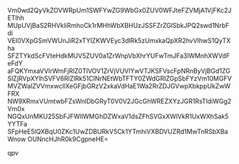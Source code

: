 Vm0wd2QyVkZOVWRpUm1SWFYwZG9WbGx0ZUV0WFJteFZVMjA1VjFKc2JETlhh
MUpUVjBaS2RHVkliRmhoCk1rMHhWbXBHUzJSSFZrZGlSbkJPQ2swd1NrbFdi
VEI0VXpGSmVWUnJiR2xTYlZKWVEyc3dlRk5zUmxkaQpXR2hvVlhwS1QyTXha
SFZTYkdScFVteHdkMUV5ZUV0a1ZrWnpVbXhrYUFwTmJFa3lWMnhXWVdFeFdY
aFQKYmxaVVlrWmFjRlZ0TlVOV1ZrVjVUVlYwVTJKSFVscFpNRnByVjBGd1ZG
SlZjRVpXYlhSVFV6RlZlRk51ClNrNEtWbTFTY0ZWdGRIZGpSbFYzVm10MGFV
MVZWalZVVmxwcllXeGFjbGRzV2xkaVdHaE1Wa2RrZDJGVwpXbkppUkZwWFRX
NW9XRmxVUmtwbFZsWnlDbGRyT0V0V2JGcGhWREZXYzJGR1RsTldiWGg2Vm0x
NGQxUnMKU25SbFJFWllWMGhDZWxaV1dsZFhSVGxXWlVkR1UxWXhSak5YYTFa
SFpHeE5lQXBqU0ZKc1UwZDBURkV5Ck1YTmhiVXBDVUZRd1MwTnRSbXBaWnow
OUNncHJhR0k9CgpneHE=

qpv
